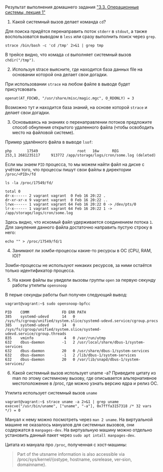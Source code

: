 Результат выполнения домашнего задания
["3.3. Операционные системы, лекция 1"](https://github.com/netology-code/sysadm-homeworks/blob/devsys10/03-sysadmin-03-os/README.md)

1. Какой системный вызов делает команда `cd`?

Для поиска придётся перенаправить поток `stderr` в `stdout`, а также воспользоватся выводом в `less` или сразу выполнить поиск через `grep`.

```shell
strace /bin/bash -c 'cd /tmp' 2>&1 | grep tmp
```
В трейсе видно, что комада `cd` выполняет системный вызов `chdir("/tmp")`.

2. Используя strace выясните, где находится база данных file на основании которой она делает свои догадки.

При использовании `strace` на любом файле в выводе будет присутсвовать

```
openat(AT_FDCWD, "/usr/share/misc/magic.mgc", O_RDONLY) = 3
```

Возможно тут и находится база знаний, на основе которой `strace` и делает свои догадки.

3. Основываясь на знаниях о перенаправлении потоков предложите способ обнуления открытого удаленного файла (чтобы освободить место на файловой системе).

Пример удалённого файла в выводе `lsof`:

```
php       17549                  root   16w      REG              253,1 2681235117     913772 /app/storage/logs/cron/some.log (deleted)
```

Если мы знаем `PID` процесса, то мы можем найти файл на диске с учётом того, что процессы пишут свои файлы в директории `/proc/<PID>/fd`

```
ls -la /proc/17549/fd/

total 0
dr-x------ 2 vagrant vagrant  0 Feb 16 20:22 .
dr-xr-xr-x 9 vagrant vagrant  0 Feb 16 20:22 ..
lrwx------ 1 vagrant vagrant 64 Feb 16 20:22 0 -> /dev/pts/0
lr-x------ 1 vagrant vagrant 64 Feb 16 20:22 1 -> /app/storage/logs/cron/some.log
```

Здесь видно, что искомый файл удерживается соединением потока `1`. Для зануления данного файла достаточно направить пустую строку в него:

```shell
echo "" > /proc/17549/fd/1
```

4. Занимают ли зомби-процессы какие-то ресурсы в ОС (CPU, RAM, IO)?

Зомби-процессы не используют никаких ресурсов, за ними остаётся только идентификатор процесса.

5. На какие файлы вы увидели вызовы группы `open` за первую секунду работы утилиты `opensnoop`

В перые секунды работы был получен следующий вывод:

```shell
vagrant@vagrant:~$ sudo opensnoop-bpfcc 

PID    COMM               FD ERR PATH
385    systemd-udevd      14   0 /sys/fs/cgroup/unified/system.slice/systemd-udevd.service/cgroup.procs
385    systemd-udevd      14   0 /sys/fs/cgroup/unified/system.slice/systemd-udevd.service/cgroup.threads
835    vminfo              4   0 /var/run/utmp
632    dbus-daemon        -1   2 /usr/local/share/dbus-1/system-services
632    dbus-daemon        20   0 /usr/share/dbus-1/system-services
632    dbus-daemon        -1   2 /lib/dbus-1/system-services
632    dbus-daemon        20   0 /var/lib/snapd/dbus-1/system-services/
```
6. Какой системный вызов использует uname -a? Приведите цитату из man по этому системному вызову, где описывается альтернативное местоположение в /proc, где можно узнать версию ядра и релиз ОС.

Утилита использует системный вызов `uname`

```
vagrant@vagrant:~$ strace uname -a 2>&1 | grep uname
execve("/usr/bin/uname", ["uname", "-a"], 0x7fffa3157318 /* 32 vars */) = 0
```

Мануал к нему можно посмотреть через `man 2 uname`. На виртуальной машине не оказалось мануалов для системных вызовов, они содержатся в `manpages-dev`. На виртуальную машину можно отдельно установить данный пакет через `sudo apt intall manpages-dev`.

Цитата из мануала про `/proc`, полученная с хост-машины:
> Part of the utsname information is also accessible via /proc/sys/kernel/{ostype, hostname,  osrelease,  ver‐sion, domainname}.
